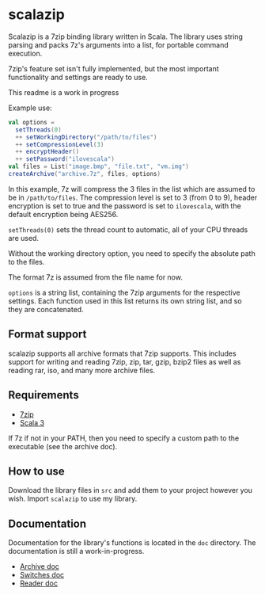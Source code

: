 # scalazip
Scalazip is a 7zip binding library written in Scala. The library uses string parsing and packs 7z's arguments into a list, for portable command execution.

7zip's feature set isn't fully implemented, but the most important functionality and settings are ready to use.

This readme is a work in progress

Example use:

```scala
val options =
  setThreads(0)
  ++ setWorkingDirectory("/path/to/files")
  ++ setCompressionLevel(3)
  ++ encryptHeader()
  ++ setPassword("ilovescala")
val files = List("image.bmp", "file.txt", "vm.img")
createArchive("archive.7z", files, options)
```

In this example, 7z will compress the 3 files in the list which are assumed to be in ```/path/to/files```. The compression level is set to 3 (from 0 to 9), header encryption is set to true and the password is set to ```ilovescala```, with the default encryption being AES256.

```setThreads(0)``` sets the thread count to automatic, all of your CPU threads are used.

Without the working directory option, you need to specify the absolute path to the files.

The format 7z is assumed from the file name for now.

```options``` is a string list, containing the 7zip arguments for the respective settings. Each function used in this list returns its own string list, and so they are concatenated.

## Format support

scalazip supports all archive formats that 7zip supports. This includes support for writing and reading 7zip, zip, tar, gzip, bzip2 files as well as reading rar, iso, and many more archive files.

## Requirements

* [7zip](https://www.7-zip.org/)
* [Scala 3](https://scala-lang.org/)

If 7z if not in your PATH, then you need to specify a custom path to the executable (see the archive doc).

## How to use

Download the library files in ```src``` and add them to your project however you wish. Import ```scalazip``` to use my library.

## Documentation

Documentation for the library's functions is located in the ```doc``` directory. The documentation is still a work-in-progress.

* [Archive doc](https://github.com/spacebanana420/scalazip/tree/main/doc/archive.md)
* [Switches doc](https://github.com/spacebanana420/scalazip/tree/main/doc/switches.md)
* [Reader doc](https://github.com/spacebanana420/scalazip/tree/main/doc/reader.md)
